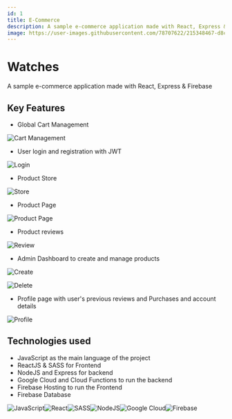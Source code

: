 ```yaml
---
id: 1
title: E-Commerce
description: A sample e-commerce application made with React, Express & Firebase
image: https://user-images.githubusercontent.com/78707622/215348467-d8cd52ce-9d77-4180-8066-bae6c53d87da.gif
---
```


# Watches

A sample e-commerce application made with React, Express & Firebase

## Key Features

- Global Cart Management

![Cart Management](https://user-images.githubusercontent.com/78707622/215348371-2f3fecc8-59fe-443e-abf9-ec98f804bc49.gif)

- User login and registration with JWT

![Login](https://user-images.githubusercontent.com/78707622/215348429-5c1a6309-35ce-4315-9817-fa526d1854c9.gif)

- Product Store

![Store](https://user-images.githubusercontent.com/78707622/215348467-d8cd52ce-9d77-4180-8066-bae6c53d87da.gif)

- Product Page

![Product Page](https://user-images.githubusercontent.com/78707622/215348476-fd059288-4b58-4a4b-b4ed-d864a0ad43e1.gif)

- Product reviews

![Review](https://user-images.githubusercontent.com/78707622/215348485-5931123b-171c-424f-8850-6724be92da5f.gif)

- Admin Dashboard to create and manage products

![Create](https://user-images.githubusercontent.com/78707622/215348499-0b26a20e-8336-4e18-a587-e74fd7ad1b7d.gif)

![Delete](https://user-images.githubusercontent.com/78707622/215348506-636f6566-476a-4ad5-b94e-c13e02717cd0.gif)

- Profile page with user's previous reviews and Purchases and account details

![Profile](https://user-images.githubusercontent.com/78707622/215348522-3afae197-4f4a-4ed4-b4a3-41fa2d1ee4a4.gif)

## Technologies used

- JavaScript as the main language of the project
- ReactJS & SASS for Frontend
- NodeJS and Express for backend
- Google Cloud and Cloud Functions to run the backend
- Firebase Hosting to run the Frontend
- Firebase Database

![JavaScript](https://img.shields.io/badge/JavaScript-323330?style=for-the-badge&logo=javascript&logoColor=F7DF1E)![React](https://img.shields.io/badge/React-20232A?style=for-the-badge&logo=react&logoColor=61DAFB)![SASS](https://img.shields.io/badge/Sass-CC6699?style=for-the-badge&logo=sass&logoColor=white)![NodeJS](https://img.shields.io/badge/Node.js-339933?style=for-the-badge&logo=nodedotjs&logoColor=white)![Google Cloud](https://img.shields.io/badge/Google_Cloud-4285F4?style=for-the-badge&logo=google-cloud&logoColor=white)![Firebase](https://img.shields.io/badge/firebase-ffca28?style=for-the-badge&logo=firebase&logoColor=black)
